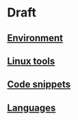 # Draft 

## [Environment](./docs/Environment)

## [Linux tools](./docs/Linux-tools)

## [Code snippets](./docs/Code-snippets)

## [Languages](./docs/Languages)
